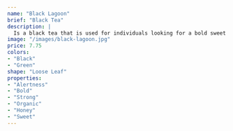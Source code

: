 ```yaml
---
name: "Black Lagoon"
brief: "Black Tea"
description: |
  Is a black tea that is used for individuals looking for a bold sweet tasting tea. A sweet and lingering hint of amber honey in every sip.
image: "/images/black-lagoon.jpg"
price: 7.75
colors:
- "Black"
- "Green"
shape: "Loose Leaf"
properties:
- "Alertness"
- "Bold"
- "Strong"
- "Organic"
- "Honey"
- "Sweet"
---
```

